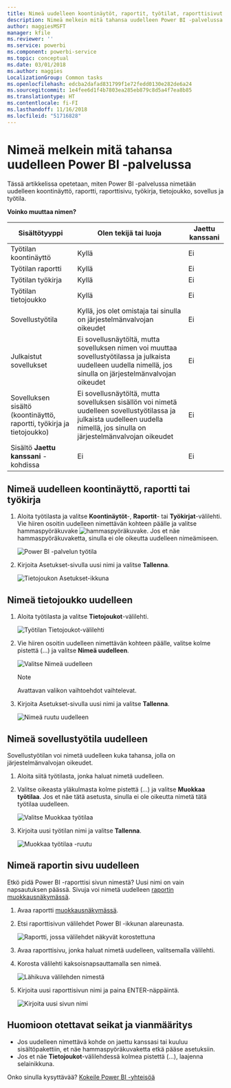 ```yaml
---
title: Nimeä uudelleen koontinäytöt, raportit, työtilat, raporttisivut ja tietojoukot
description: Nimeä melkein mitä tahansa uudelleen Power BI -palvelussa.
author: maggiesMSFT
manager: kfile
ms.reviewer: ''
ms.service: powerbi
ms.component: powerbi-service
ms.topic: conceptual
ms.date: 03/01/2018
ms.author: maggies
LocalizationGroup: Common tasks
ms.openlocfilehash: edcba2dafad831799f1e72fedd0130e282de6a24
ms.sourcegitcommit: 1e4fee6d1f4b7803ea285eb879c8d5a4f7ea8b85
ms.translationtype: HT
ms.contentlocale: fi-FI
ms.lasthandoff: 11/16/2018
ms.locfileid: "51716828"
---
```

# <a name="rename-almost-anything-in-power-bi-service"></a>Nimeä melkein mitä tahansa uudelleen Power BI -palvelussa
Tässä artikkelissa opetetaan, miten Power BI -palvelussa nimetään uudelleen koontinäyttö, raportti, raporttisivu, työkirja, tietojoukko, sovellus ja työtila.

**Voinko muuttaa nimen?**

| Sisältötyyppi | Olen tekijä tai luoja | Jaettu kanssani |
| --- | --- | --- |
| Työtilan koontinäyttö |Kyllä |Ei |
| Työtilan raportti |Kyllä |Ei |
| Työtilan työkirja |Kyllä |Ei |
| Työtilan tietojoukko |Kyllä |Ei |
| Sovellustyötila |Kyllä, jos olet omistaja tai sinulla on järjestelmänvalvojan oikeudet |Ei |
| Julkaistut sovellukset |Ei sovellusnäytöltä, mutta sovelluksen nimen voi muuttaa sovellustyötilassa ja julkaista uudelleen uudella nimellä, jos sinulla on järjestelmänvalvojan oikeudet |Ei |
| Sovelluksen sisältö (koontinäyttö, raportti, työkirja ja tietojoukko) |Ei sovellusnäytöltä, mutta sovelluksen sisällön voi nimetä uudelleen sovellustyötilassa ja julkaista uudelleen uudella nimellä, jos sinulla on järjestelmänvalvojan oikeudet |Ei |
| Sisältö **Jaettu kanssani** -kohdissa |Ei |Ei |

## <a name="rename-a-dashboard-report-or-workbook"></a>Nimeä uudelleen koontinäyttö, raportti tai työkirja
1. Aloita työtilasta ja valitse **Koontinäytöt**-, **Raportit**- tai **Työkirjat**-välilehti. Vie hiiren osoitin uudelleen nimettävän kohteen päälle ja valitse hammaspyöräkuvake ![hammaspyöräkuvake](media/service-rename/powerbi-cog-icon.png). Jos et näe hammaspyöräkuvaketta, sinulla ei ole oikeutta uudelleen nimeämiseen.
   
   ![Power BI -palvelun työtila](media/service-rename/power-bi-workspace-dashboards.png)
2. Kirjoita Asetukset-sivulla uusi nimi ja valitse **Tallenna**.
   
   ![Tietojoukon Asetukset-ikkuna](media/service-rename/power-bi-rename-dashboard2.png)

## <a name="rename-a-dataset"></a>Nimeä tietojoukko uudelleen
1. Aloita työtilasta ja valitse **Tietojoukot**-välilehti.
   
   ![Työtilan Tietojoukot-välilehti](media/service-rename/power-bi-ellipses.png)
2. Vie hiiren osoitin uudelleen nimettävän kohteen päälle, valitse kolme pistettä (...) ja valitse **Nimeä uudelleen**.  
   
      ![Valitse Nimeä uudelleen](media/service-rename/power-bi-rename-datasets.png)
   
   > [!NOTE]
   > Avattavan valikon vaihtoehdot vaihtelevat.
   > 
   > 
3. Kirjoita Asetukset-sivulla uusi nimi ja valitse **Tallenna**.
   
     ![Nimeä ruutu uudelleen](media/service-rename/power-bi-rename.png)

## <a name="rename-an-app-workspace"></a>Nimeä sovellustyötila uudelleen
Sovellustyötilan voi nimetä uudelleen kuka tahansa, jolla on järjestelmänvalvojan oikeudet.

1. Aloita siitä työtilasta, jonka haluat nimetä uudelleen.
2. Valitse oikeasta yläkulmasta kolme pistettä (...) ja valitse **Muokkaa työtilaa**. Jos et näe tätä asetusta, sinulla ei ole oikeutta nimetä tätä työtilaa uudelleen. 
   
    ![Valitse Muokkaa työtilaa](media/service-rename/power-bi-edit-workspace.png)
3. Kirjoita uusi työtilan nimi ja valitse **Tallenna**.
   
   ![Muokkaa työtilaa -ruutu](media/service-rename/power-bi-workspace-rename.png)

## <a name="rename-a-page-in-a-report"></a>Nimeä raportin sivu uudelleen
Etkö pidä Power BI -raporttisi sivun nimestä?  Uusi nimi on vain napsautuksen päässä. Sivuja voi nimetä uudelleen [raportin muokkausnäkymässä](service-interact-with-a-report-in-editing-view.md).

1. Avaa raportti [muokkausnäkymässä](consumer/end-user-reading-view.md).
2. Etsi raporttisivun välilehdet Power BI -ikkunan alareunasta.
   
    ![Raportti, jossa välilehdet näkyvät korostettuna](media/service-rename/report-page-tabs-new.png)
3. Avaa raporttisivu, jonka haluat nimetä uudelleen, valitsemalla välilehti.
4. Korosta välilehti kaksoisnapsauttamalla sen nimeä.  
   
    ![Lähikuva välilehden nimestä](media/service-rename/hilite-tab.png)
5. Kirjoita uusi raporttisivun nimi ja paina ENTER-näppäintä.
   
    ![Kirjoita uusi sivun nimi](media/service-rename/new-name.png)

## <a name="considerations-and-troubleshooting"></a>Huomioon otettavat seikat ja vianmääritys
* Jos uudelleen nimettävä kohde on jaettu kanssasi tai kuuluu sisältöpakettiin, et näe hammaspyöräkuvaketta etkä pääse asetuksiin.
* Jos et näe **Tietojoukot**-välilehdessä kolmea pistettä (...), laajenna selainikkuna.

Onko sinulla kysyttävää? [Kokeile Power BI -yhteisöä](http://community.powerbi.com/)

